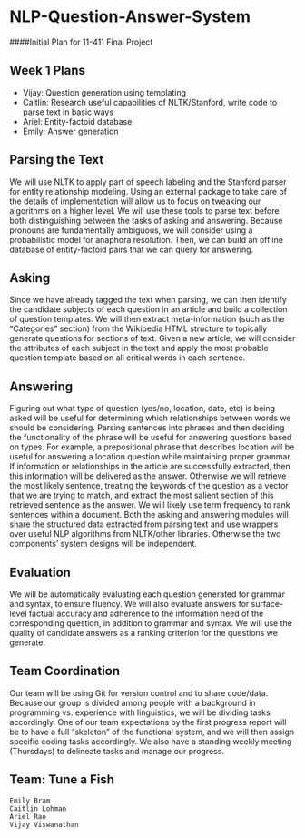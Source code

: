 # NLP-Question-Answer-System
####Initial Plan for 11-411 Final Project

Week 1 Plans
---------------------------------
* Vijay: Question generation using templating
* Caitlin: Research useful capabilities of NLTK/Stanford, write code to parse text in basic ways
* Ariel: Entity-factoid database
* Emily: Answer generation

Parsing the Text
----------------------------------
We will use NLTK to apply part of speech labeling and the Stanford parser for entity relationship modeling. Using an external package to take care of the details of implementation will allow us to focus on tweaking our algorithms on a higher level. We will use these tools to parse text before both distinguishing between the tasks of asking and answering.
Because pronouns are fundamentally ambiguous, we will consider using a probabilistic model for anaphora resolution. Then, we can build an offline database of entity-factoid pairs that we can query for answering.

Asking
----------------------------------
Since we have already tagged the text when parsing, we can then identify the candidate subjects of each question in an article and build a collection of question templates. We will then extract meta-information (such as the “Categories” section) from the Wikipedia HTML structure to topically generate questions for sections of text. Given a new article, we will consider the attributes of each subject in the text and apply the most probable question template based on all critical words in each sentence.

Answering
----------------------------------
Figuring out what type of question (yes/no, location, date, etc) is being asked will be useful for determining which relationships between words we should be considering. 
Parsing sentences into phrases and then deciding the functionality of the phrase will be useful for answering questions based on types. For example, a prepositional phrase that describes location will be useful for answering a location question while maintaining proper grammar.
If information or relationships in the article are successfully extracted, then this information will be delivered as the answer. Otherwise we will retrieve the most likely sentence, treating the keywords of the question as a vector that we are trying to match, and extract the most salient section of this retrieved sentence as the answer. We will likely use term frequency to rank sentences within a document.
Both the asking and answering modules will share the structured data extracted from parsing text and use wrappers over useful NLP algorithms from NLTK/other libraries. Otherwise the two components’ system designs will be independent.

Evaluation 
----------------------------------
We will be automatically evaluating each question generated for grammar and syntax, to ensure fluency. We will also evaluate answers for surface-level factual accuracy and adherence to the information need of the corresponding question, in addition to grammar and syntax. We will use the quality of candidate answers as a ranking criterion for the questions we generate.

Team Coordination
----------------------------------
Our team will be using Git for version control and to share code/data. Because our group is divided among people with a background in programming vs. experience with linguistics, we will be dividing tasks accordingly. One of our team expectations by the first progress report will be to have a full “skeleton” of the functional system, and we will then assign specific coding tasks accordingly. We also have a standing weekly meeting (Thursdays) to delineate tasks and manage our progress.
	
Team: Tune a Fish
----------------------------------
```
Emily Bram
Caitlin Lohman
Ariel Rao
Vijay Viswanathan
```
